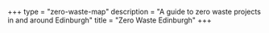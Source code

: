 +++
type = "zero-waste-map"
description = "A guide to zero waste projects in and around Edinburgh"
title = "Zero Waste Edinburgh"
+++

